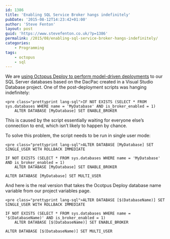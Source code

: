 ```yaml
---
id: 1386
title: 'Enabling SQL Service Broker hangs indefinitely'
pubDate: '2015-08-12T14:23:42+01:00'
author: 'Steve Fenton'
layout: post
guid: 'https://www.stevefenton.co.uk/?p=1386'
permalink: /2015/08/enabling-sql-service-broker-hangs-indefinitely/
categories:
    - Programming
tags:
    - octopus
    - sql
---
```


We are [using Octopus Deploy to perform model-driven deployments](https://www.stevefenton.co.uk/2015/06/packaging-visual-studio-database-project-with-octopack/) to our SQL Server databases based on the DacPac created in a Visual Studio Database project. One of the post-deployment scripts was hanging indefinitely:

```
<pre class="prettyprint lang-sql">IF NOT EXISTS (SELECT * FROM sys.databases WHERE name = 'MyDatabase' AND is_broker_enabled = 1)
    ALTER DATABASE [MyDatabase] SET ENABLE_BROKER
```

This is caused by the script essentially waiting for everyone else’s connection to end, which isn’t likely to happen by chance.

To solve this problem, the script needs to be run in single user mode:

```
<pre class="prettyprint lang-sql">ALTER DATABASE [MyDatabase] SET SINGLE_USER WITH ROLLBACK IMMEDIATE

IF NOT EXISTS (SELECT * FROM sys.databases WHERE name = 'MyDatabase' AND is_broker_enabled = 1)
    ALTER DATABASE [MyDatabase] SET ENABLE_BROKER

ALTER DATABASE [MyDatabase] SET MULTI_USER
```

And here is the real version that takes the Ocotpus Deploy database name variable from our project variables page.

```
<pre class="prettyprint lang-sql">ALTER DATABASE [$(DatabaseName)] SET SINGLE_USER WITH ROLLBACK IMMEDIATE

IF NOT EXISTS (SELECT * FROM sys.databases WHERE name = '$(DatabaseName)' AND is_broker_enabled = 1)
    ALTER DATABASE [$(DatabaseName)] SET ENABLE_BROKER

ALTER DATABASE [$(DatabaseName)] SET MULTI_USER
```